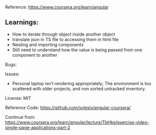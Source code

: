 Reference: https://www.coursera.org/learn/angular

## Learnings: 
- How to iterate through object inside another object
- translate json in TS file to accessing them in html file
- Nesting and importing components
- Still need to understand how the value is being passed from one component to another

Bugs:

Issues:
- Personal laptop isn't rendering appropriately; The environment is too scattered with older projects, and non sorted untracked inventory.

License: MIT


Reference Code: https://github.com/svlesiv/angular-coursera/

Continue from: https://www.coursera.org/learn/angular/lecture/TbHkg/exercise-video-single-page-applications-part-2